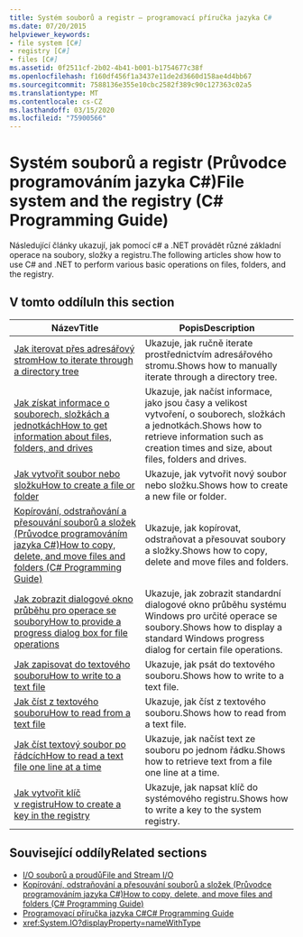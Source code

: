 ```yaml
---
title: Systém souborů a registr – programovací příručka jazyka C#
ms.date: 07/20/2015
helpviewer_keywords:
- file system [C#]
- registry [C#]
- files [C#]
ms.assetid: 0f2511cf-2b02-4b41-b001-b1754677c38f
ms.openlocfilehash: f160df456f1a3437e11de2d3660d158ae4d4bb67
ms.sourcegitcommit: 7588136e355e10cbc2582f389c90c127363c02a5
ms.translationtype: MT
ms.contentlocale: cs-CZ
ms.lasthandoff: 03/15/2020
ms.locfileid: "75900566"
---
```

# <a name="file-system-and-the-registry-c-programming-guide"></a><span data-ttu-id="86133-102">Systém souborů a registr (Průvodce programováním jazyka C#)</span><span class="sxs-lookup"><span data-stu-id="86133-102">File system and the registry (C# Programming Guide)</span></span>

<span data-ttu-id="86133-103">Následující články ukazují, jak pomocí c# a .NET provádět různé základní operace na soubory, složky a registru.</span><span class="sxs-lookup"><span data-stu-id="86133-103">The following articles show how to use C# and .NET to perform various basic operations on files, folders, and the registry.</span></span>

## <a name="in-this-section"></a><span data-ttu-id="86133-104">V tomto oddílu</span><span class="sxs-lookup"><span data-stu-id="86133-104">In this section</span></span>

|<span data-ttu-id="86133-105">**Název**</span><span class="sxs-lookup"><span data-stu-id="86133-105">**Title**</span></span>|<span data-ttu-id="86133-106">**Popis**</span><span class="sxs-lookup"><span data-stu-id="86133-106">**Description**</span></span>|
|---------------|---------------------|
|[<span data-ttu-id="86133-107">Jak iterovat přes adresářový strom</span><span class="sxs-lookup"><span data-stu-id="86133-107">How to iterate through a directory tree</span></span>](how-to-iterate-through-a-directory-tree.md)|<span data-ttu-id="86133-108">Ukazuje, jak ručně iterate prostřednictvím adresářového stromu.</span><span class="sxs-lookup"><span data-stu-id="86133-108">Shows how to manually iterate through a directory tree.</span></span>|
|[<span data-ttu-id="86133-109">Jak získat informace o souborech, složkách a jednotkách</span><span class="sxs-lookup"><span data-stu-id="86133-109">How to get information about files, folders, and drives</span></span>](how-to-get-information-about-files-folders-and-drives.md)|<span data-ttu-id="86133-110">Ukazuje, jak načíst informace, jako jsou časy a velikost vytvoření, o souborech, složkách a jednotkách.</span><span class="sxs-lookup"><span data-stu-id="86133-110">Shows how to retrieve information such as creation times and size, about files, folders and drives.</span></span>|
|[<span data-ttu-id="86133-111">Jak vytvořit soubor nebo složku</span><span class="sxs-lookup"><span data-stu-id="86133-111">How to create a file or folder</span></span>](how-to-create-a-file-or-folder.md)|<span data-ttu-id="86133-112">Ukazuje, jak vytvořit nový soubor nebo složku.</span><span class="sxs-lookup"><span data-stu-id="86133-112">Shows how to create a new file or folder.</span></span>|
|[<span data-ttu-id="86133-113">Kopírování, odstraňování a přesouvání souborů a složek (Průvodce programováním jazyka C#)</span><span class="sxs-lookup"><span data-stu-id="86133-113">How to copy, delete, and move files and folders (C# Programming Guide)</span></span>](how-to-copy-delete-and-move-files-and-folders.md)|<span data-ttu-id="86133-114">Ukazuje, jak kopírovat, odstraňovat a přesouvat soubory a složky.</span><span class="sxs-lookup"><span data-stu-id="86133-114">Shows how to copy, delete and move files and folders.</span></span>|
|[<span data-ttu-id="86133-115">Jak zobrazit dialogové okno průběhu pro operace se soubory</span><span class="sxs-lookup"><span data-stu-id="86133-115">How to provide a progress dialog box for file operations</span></span>](how-to-provide-a-progress-dialog-box-for-file-operations.md)|<span data-ttu-id="86133-116">Ukazuje, jak zobrazit standardní dialogové okno průběhu systému Windows pro určité operace se soubory.</span><span class="sxs-lookup"><span data-stu-id="86133-116">Shows how to display a standard Windows progress dialog for certain file operations.</span></span>|
|[<span data-ttu-id="86133-117">Jak zapisovat do textového souboru</span><span class="sxs-lookup"><span data-stu-id="86133-117">How to write to a text file</span></span>](how-to-write-to-a-text-file.md)|<span data-ttu-id="86133-118">Ukazuje, jak psát do textového souboru.</span><span class="sxs-lookup"><span data-stu-id="86133-118">Shows how to write to a text file.</span></span>|
|[<span data-ttu-id="86133-119">Jak číst z textového souboru</span><span class="sxs-lookup"><span data-stu-id="86133-119">How to read from a text file</span></span>](how-to-read-from-a-text-file.md)|<span data-ttu-id="86133-120">Ukazuje, jak číst z textového souboru.</span><span class="sxs-lookup"><span data-stu-id="86133-120">Shows how to read from a text file.</span></span>|
|[<span data-ttu-id="86133-121">Jak číst textový soubor po řádcích</span><span class="sxs-lookup"><span data-stu-id="86133-121">How to read a text file one line at a time</span></span>](how-to-read-a-text-file-one-line-at-a-time.md)|<span data-ttu-id="86133-122">Ukazuje, jak načíst text ze souboru po jednom řádku.</span><span class="sxs-lookup"><span data-stu-id="86133-122">Shows how to retrieve text from a file one line at a time.</span></span>|
|[<span data-ttu-id="86133-123">Jak vytvořit klíč v registru</span><span class="sxs-lookup"><span data-stu-id="86133-123">How to create a key in the registry</span></span>](how-to-create-a-key-in-the-registry.md)|<span data-ttu-id="86133-124">Ukazuje, jak napsat klíč do systémového registru.</span><span class="sxs-lookup"><span data-stu-id="86133-124">Shows how to write a key to the system registry.</span></span>|

## <a name="related-sections"></a><span data-ttu-id="86133-125">Související oddíly</span><span class="sxs-lookup"><span data-stu-id="86133-125">Related sections</span></span>

- [<span data-ttu-id="86133-126">I/O souborů a proudů</span><span class="sxs-lookup"><span data-stu-id="86133-126">File and Stream I/O</span></span>](../../../standard/io/index.md)
- [<span data-ttu-id="86133-127">Kopírování, odstraňování a přesouvání souborů a složek (Průvodce programováním jazyka C#)</span><span class="sxs-lookup"><span data-stu-id="86133-127">How to copy, delete, and move files and folders (C# Programming Guide)</span></span>](how-to-copy-delete-and-move-files-and-folders.md)
- [<span data-ttu-id="86133-128">Programovací příručka jazyka C#</span><span class="sxs-lookup"><span data-stu-id="86133-128">C# Programming Guide</span></span>](../index.md)
- <xref:System.IO?displayProperty=nameWithType>
